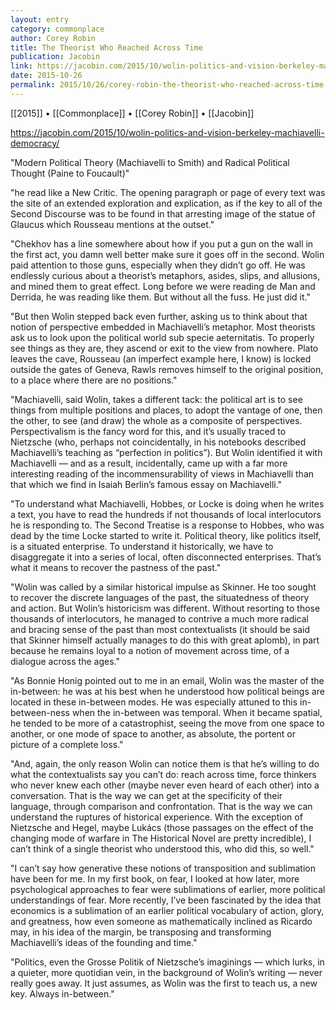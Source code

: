 ```yaml
---
layout: entry
category: commonplace
author: Corey Robin
title: The Theorist Who Reached Across Time
publication: Jacobin
link: https://jacobin.com/2015/10/wolin-politics-and-vision-berkeley-machiavelli-democracy/
date: 2015-10-26
permalink: 2015/10/26/corey-robin-the-theorist-who-reached-across-time
---
```


[[2015]] • [[Commonplace]] • [[Corey Robin]] • [[Jacobin]]

https://jacobin.com/2015/10/wolin-politics-and-vision-berkeley-machiavelli-democracy/

"Modern Political Theory (Machiavelli to Smith) and Radical Political Thought (Paine to Foucault)"

"he read like a New Critic. The opening paragraph or page of every text was the site of an extended exploration and explication, as if the key to all of the Second Discourse was to be found in that arresting image of the statue of Glaucus which Rousseau mentions at the outset."

"Chekhov has a line somewhere about how if you put a gun on the wall in the first act, you damn well better make sure it goes off in the second. Wolin paid attention to those guns, especially when they didn’t go off. He was endlessly curious about a theorist’s metaphors, asides, slips, and allusions, and mined them to great effect. Long before we were reading de Man and Derrida, he was reading like them. But without all the fuss. He just did it."

"But then Wolin stepped back even further, asking us to think about that notion of perspective embedded in Machiavelli’s metaphor. Most theorists ask us to look upon the political world sub specie aeternitatis. To properly see things as they are, they ascend or exit to the view from nowhere. Plato leaves the cave, Rousseau (an imperfect example here, I know) is locked outside the gates of Geneva, Rawls removes himself to the original position, to a place where there are no positions."

"Machiavelli, said Wolin, takes a different tack: the political art is to see things from multiple positions and places, to adopt the vantage of one, then the other, to see (and draw) the whole as a composite of perspectives. Perspectivalism is the fancy word for this, and it’s usually traced to Nietzsche (who, perhaps not coincidentally, in his notebooks described Machiavelli’s teaching as “perfection in politics”). But Wolin identified it with Machiavelli — and as a result, incidentally, came up with a far more interesting reading of the incommensurability of views in Machiavelli than that which we find in Isaiah Berlin’s famous essay on Machiavelli."


"To understand what Machiavelli, Hobbes, or Locke is doing when he writes a text, you have to read the hundreds if not thousands of local interlocutors he is responding to. The Second Treatise is a response to Hobbes, who was dead by the time Locke started to write it. Political theory, like politics itself, is a situated enterprise. To understand it historically, we have to disaggregate it into a series of local, often disconnected enterprises. That’s what it means to recover the pastness of the past."

"Wolin was called by a similar historical impulse as Skinner. He too sought to recover the discrete languages of the past, the situatedness of theory and action. But Wolin’s historicism was different. Without resorting to those thousands of interlocutors, he managed to contrive a much more radical and bracing sense of the past than most contextualists (it should be said that Skinner himself actually manages to do this with great aplomb), in part because he remains loyal to a notion of movement across time, of a dialogue across the ages."

"As Bonnie Honig pointed out to me in an email, Wolin was the master of the in-between: he was at his best when he understood how political beings are located in these in-between modes. He was especially attuned to this in-between-ness when the in-between was temporal. When it became spatial, he tended to be more of a catastrophist, seeing the move from one space to another, or one mode of space to another, as absolute, the portent or picture of a complete loss."

"And, again, the only reason Wolin can notice them is that he’s willing to do what the contextualists say you can’t do: reach across time, force thinkers who never knew each other (maybe never even heard of each other) into a conversation. That is the way we can get at the specificity of their language, through comparison and confrontation. That is the way we can understand the ruptures of historical experience. With the exception of Nietzsche and Hegel, maybe Lukács (those passages on the effect of the changing mode of warfare in The Historical Novel are pretty incredible), I can’t think of a single theorist who understood this, who did this, so well."

"I can’t say how generative these notions of transposition and sublimation have been for me. In my first book, on fear, I looked at how later, more psychological approaches to fear were sublimations of earlier, more political understandings of fear. More recently, I’ve been fascinated by the idea that economics is a sublimation of an earlier political vocabulary of action, glory, and greatness, how even someone as mathematically inclined as Ricardo may, in his idea of the margin, be transposing and transforming Machiavelli’s ideas of the founding and time."

"Politics, even the Grosse Politik of Nietzsche’s imaginings — which lurks, in a quieter, more quotidian vein, in the background of Wolin’s writing — never really goes away. It just assumes, as Wolin was the first to teach us, a new key. Always in-between."
